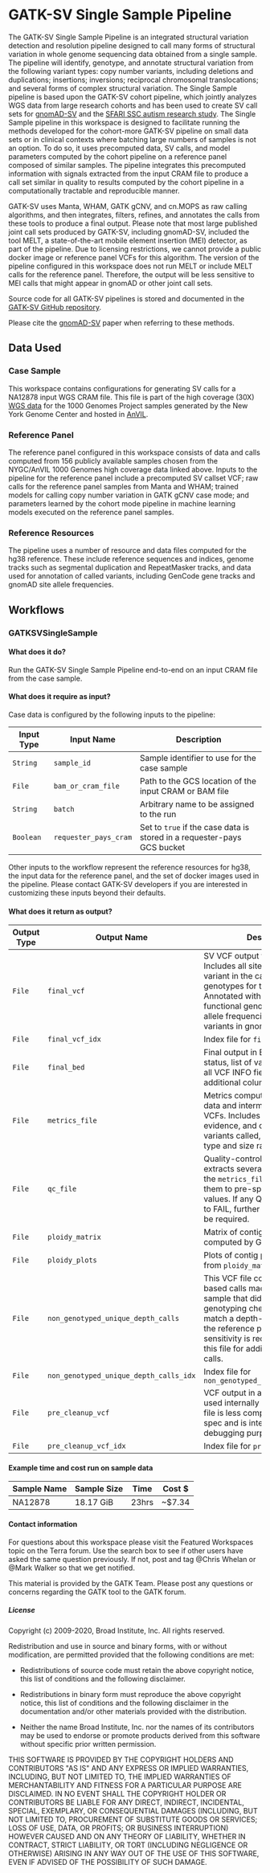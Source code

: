 # GATK-SV Single Sample Pipeline

The GATK-SV Single Sample Pipeline is an integrated structural variation detection and resolution pipeline designed to call
many forms of structural variation in whole genome sequencing data obtained from a single sample. The pipeline will identify,
genotype, and annotate structural variation from the following variant types: copy number variants, including deletions and
duplications; insertions; inversions; reciprocal chromosomal translocations; and several forms of complex structural variation. 
The Single Sample pipeline is based upon the GATK-SV cohort pipeline, which jointly analyzes WGS data from large research
cohorts and has been used to create SV call sets for [gnomAD-SV](https://www.nature.com/articles/s41586-020-2287-8) and the
[SFARI SSC autism research study](http://dx.doi.org/10.1038/s41588-018-0107-y). The Single Sample pipeline in this workspace
is designed to facilitate running the methods developed for the cohort-more GATK-SV pipeline on small data sets or in 
clinical contexts where batching large numbers of samples is not an option. To do so, it uses precomputed data, SV calls,
and model parameters computed by the cohort pipeline on a reference panel composed of similar samples. The pipeline integrates this
precomputed information with signals extracted from the input CRAM file to produce a call set similar in quality to results
computed by the cohort pipeline in a computationally tractable and reproducible manner.

GATK-SV uses Manta, WHAM, GATK gCNV, and cn.MOPS as raw calling algorithms, and then integrates, filters, refines, and annotates 
the calls from these tools to produce a final output. Please note that most large published joint call sets produced by
GATK-SV, including gnomAD-SV, included the tool MELT, a state-of-the-art mobile element insertion (MEI) detector, as part of the pipeline. 
Due to licensing restrictions, we cannot provide a public docker image or reference panel VCFs for this algorithm. The 
version of the pipeline configured in this workspace does not run MELT or include MELT calls for the reference panel. Therefore, 
the output will be less sensitive to MEI calls that might appear in gnomAD or other joint call sets. 

Source code for all GATK-SV pipelines is stored and documented in the [GATK-SV GitHub repository](https://github.com/broadinstitute/gatk-sv).

Please cite the [gnomAD-SV](https://www.nature.com/articles/s41586-020-2287-8) paper when referring to these methods.

## Data Used

### Case Sample

This workspace contains configurations for generating SV calls for a NA12878 input WGS CRAM file. This file is part of the
high coverage (30X) [WGS data](https://www.internationalgenome.org/data-portal/data-collection/30x-grch38) for the 1000
Genomes Project samples generated by the New York Genome Center and hosted in
[AnVIL](https://app.terra.bio/#workspaces/anvil-datastorage/1000G-high-coverage-2019). 

### Reference Panel

The reference panel configured in this workspace consists of data and calls computed from 156 publicly available samples
chosen from the NYGC/AnVIL 1000 Genomes high coverage data linked above. Inputs to the pipeline for the reference panel include
a precomputed SV callset VCF; raw calls for the reference panel samples from Manta and WHAM; trained models for
calling copy number variation in GATK gCNV case mode; and parameters learned by the cohort mode pipeline in machine learning
models executed on the reference panel samples.

### Reference Resources

The pipeline uses a number of resource and data files computed for the hg38 reference. These include reference
sequences and indices, genome tracks such as segmental duplication and RepeatMasker tracks, and data used for annotation of
called variants, including GenCode gene tracks and gnomAD site allele frequencies. 

## Workflows

### GATKSVSingleSample

#### What does it do?

Run the GATK-SV Single Sample Pipeline end-to-end on an input CRAM file from the case sample.

#### What does it require as input?

Case data is configured by the following inputs
to the pipeline:

|Input Type|Input Name|Description|
|---------|--------|--------------|
|`String`|`sample_id`|Sample identifier to use for the case sample|
|`File`|`bam_or_cram_file`|Path to the GCS location of the input CRAM or BAM file|
|`String`|`batch`|Arbitrary name to be assigned to the run|
|`Boolean`|`requester_pays_cram`|Set to `true` if the case data is stored in a requester-pays GCS bucket|

Other inputs to the workflow represent the reference resources for hg38, the input data for the reference panel, and the
set of docker images used in the pipeline. Please contact GATK-SV developers if you are interested in customizing these
inputs beyond their defaults.

#### What does it return as output?

|Output Type|Output Name|Description|
|---------|--------|--------------|
|`File`|`final_vcf`|SV VCF output for the pipeline. Includes all sites genotyped as variant in the case sample and genotypes for the reference panel. Annotated with overlap of functional genome elements and allele frequencies of matching variants in gnomAD|
|`File`|`final_vcf_idx`|Index file for `final_vcf`|
|`File`|`final_bed`|Final output in BED format. Filter status, list of variant samples, and all VCF INFO fields are reported as additional columns.|
|`File`|`metrics_file`|Metrics computed from the input data and intermediate and final VCFs. Includes metrics on the SV evidence, and on the number of variants called, broken down by type and size range.|
|`File`|`qc_file`|Quality-control check file. This extracts several key metrics from the `metrics_file` and compares them to pre-specified threshold values. If any QC checks evaluate to FAIL, further diagnostics may be required.|
|`File`|`ploidy_matrix`|Matrix of contig ploidy estimates computed by GATK gCNV.|
|`File`|`ploidy_plots`|Plots of contig ploidy generated from `ploidy_matrix`|
|`File`|`non_genotyped_unique_depth_calls`|This VCF file contains any depth based calls made in the case sample that did not pass genotyping checks and do not match a depth-based call from the reference panel. If very high sensitivity is required, examine this file for additional large CNV calls.|
|`File`|`non_genotyped_unique_depth_calls_idx`|Index file for `non_genotyped_unique_depth_calls`|
|`File`|`pre_cleanup_vcf`|VCF output in a representation used internally in the pipeline. This file is less compliant with the VCF spec and is intended for debugging purposes.|
|`File`|`pre_cleanup_vcf_idx`|Index file for `pre_cleanup_vcf`|

#### Example time and cost run on sample data

|Sample Name|Sample Size|Time|Cost $|
|-----------|-----------|----|------|
|NA12878|18.17 GiB|23hrs|~$7.34|

#### Contact information
For questions about this workspace please visit the Featured Workspaces topic on the Terra forum. Use the search box to see if other users have asked the same question previously. If not, post and tag @Chris Whelan or @Mark Walker so that we get notified.

This material is provided by the GATK Team. Please post any questions or concerns regarding the GATK tool to the GATK forum.

##### License 

Copyright (c) 2009-2020, Broad Institute, Inc. All rights reserved.

Redistribution and use in source and binary forms, with or without
modification, are permitted provided that the following conditions are met:

* Redistributions of source code must retain the above copyright notice, this
  list of conditions and the following disclaimer.

* Redistributions in binary form must reproduce the above copyright notice,
  this list of conditions and the following disclaimer in the documentation
  and/or other materials provided with the distribution.

* Neither the name Broad Institute, Inc. nor the names of its
  contributors may be used to endorse or promote products derived from
  this software without specific prior written permission.

THIS SOFTWARE IS PROVIDED BY THE COPYRIGHT HOLDERS AND CONTRIBUTORS "AS IS"
AND ANY EXPRESS OR IMPLIED WARRANTIES, INCLUDING, BUT NOT LIMITED TO, THE
IMPLIED WARRANTIES OF MERCHANTABILITY AND FITNESS FOR A PARTICULAR PURPOSE ARE
DISCLAIMED. IN NO EVENT SHALL THE COPYRIGHT HOLDER OR CONTRIBUTORS BE LIABLE
FOR ANY DIRECT, INDIRECT, INCIDENTAL, SPECIAL, EXEMPLARY, OR CONSEQUENTIAL
DAMAGES (INCLUDING, BUT NOT LIMITED TO, PROCUREMENT OF SUBSTITUTE GOODS OR
SERVICES; LOSS OF USE, DATA, OR PROFITS; OR BUSINESS INTERRUPTION) HOWEVER
CAUSED AND ON ANY THEORY OF LIABILITY, WHETHER IN CONTRACT, STRICT LIABILITY,
OR TORT (INCLUDING NEGLIGENCE OR OTHERWISE) ARISING IN ANY WAY OUT OF THE USE
OF THIS SOFTWARE, EVEN IF ADVISED OF THE POSSIBILITY OF SUCH DAMAGE.



